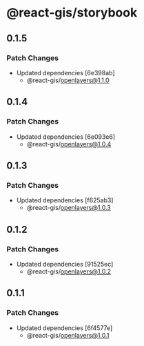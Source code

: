 # @react-gis/storybook

## 0.1.5

### Patch Changes

- Updated dependencies [6e398ab]
  - @react-gis/openlayers@1.1.0

## 0.1.4

### Patch Changes

- Updated dependencies [6e093e6]
  - @react-gis/openlayers@1.0.4

## 0.1.3

### Patch Changes

- Updated dependencies [f625ab3]
  - @react-gis/openlayers@1.0.3

## 0.1.2

### Patch Changes

- Updated dependencies [91525ec]
  - @react-gis/openlayers@1.0.2

## 0.1.1

### Patch Changes

- Updated dependencies [6f4577e]
  - @react-gis/openlayers@1.0.1
